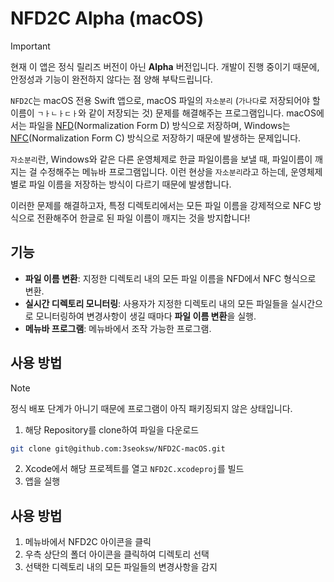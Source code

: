 # NFD2C Alpha (macOS)

> [!IMPORTANT]
> 현재 이 앱은 정식 릴리즈 버전이 아닌 **Alpha** 버전입니다.
> 개발이 진행 중이기 때문에, 안정성과 기능이 완전하지 않다는 점 양해 부탁드립니다.

`NFD2C`는 macOS 전용 Swift 앱으로, macOS 파일의 `자소분리` (`가나다`로 저장되어야 할 이름이 `ㄱㅏㄴㅏㄷㅏ`와 같이 저장되는 것) 문제를 해결해주는 프로그램입니다.
macOS에서는 파일을 [NFD](https://en.wikipedia.org/wiki/Unicode_equivalence#Normal_forms)(Normalization Form D) 방식으로 저장하며,
Windows는 [NFC](https://en.wikipedia.org/wiki/Unicode_equivalence#Normal_forms)(Normalization Form C) 방식으로 저장하기 때문에 발생하는 문제입니다.

`자소분리`란,
Windows와 같은 다른 운영체제로 한글 파일이름을 보낼 때, 파일이름이 깨지는 걸 수정해주는 메뉴바 프로그램입니다.
이런 현상을 `자소분리`라고 하는데, 운영체제별로 파일 이름을 저장하는 방식이 다르기 때문에 발생합니다.

이러한 문제를 해결하고자, 특정 디렉토리에서는 모든 파일 이름을 강제적으로 NFC 방식으로 전환해주어 한글로 된 파일 이름이 깨지는 것을 방지합니다!

## 기능

- **파일 이름 변환**: 지정한 디렉토리 내의 모든 파일 이름을 NFD에서 NFC 형식으로 변환.
- **실시간 디렉토리 모니터링**: 사용자가 지정한 디렉토리 내의 모든 파일들을 실시간으로 모니터링하여 변경사항이 생길 때마다 **파일 이름 변환**을 실행.
- **메뉴바 프로그램**: 메뉴바에서 조작 가능한 프로그램.

## 사용 방법

> [!NOTE]
> 정식 배포 단계가 아니기 때문에 프로그램이 아직 패키징되지 않은 상태입니다.

1. 해당 Repository를 clone하여 파일을 다운로드

```bash
git clone git@github.com:3seoksw/NFD2C-macOS.git
```

2. Xcode에서 해당 프로젝트를 열고 `NFD2C.xcodeproj`를 빌드
3. 앱을 실행

## 사용 방법

1. 메뉴바에서 NFD2C 아이콘을 클릭
2. 우측 상단의 폴더 아이콘을 클릭하여 디렉토리 선택
3. 선택한 디렉토리 내의 모든 파일들의 변경사항을 감지
